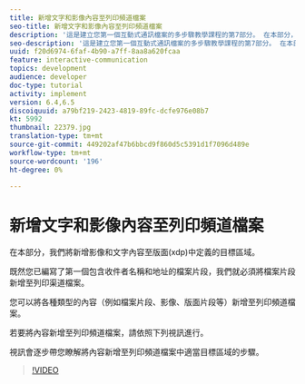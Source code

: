 ```yaml
---
title: 新增文字和影像內容至列印頻道檔案
seo-title: 新增文字和影像內容至列印頻道檔案
description: '這是建立您第一個互動式通訊檔案的多步驟教學課程的第7部分。 在本部分，我們將新增影像和文字內容至版面(xdp)中定義的目標區域。 '
seo-description: '這是建立您第一個互動式通訊檔案的多步驟教學課程的第7部分。 在本部分，我們將新增影像和文字內容至版面(xdp)中定義的目標區域。 '
uuid: f20d6974-6faf-4b90-a7ff-8aa8a620fcaa
feature: interactive-communication
topics: development
audience: developer
doc-type: tutorial
activity: implement
version: 6.4,6.5
discoiquuid: a79bf219-2423-4819-89fc-dcfe976e08b7
kt: 5992
thumbnail: 22379.jpg
translation-type: tm+mt
source-git-commit: 449202af47b6bbcd9f860d5c5391d1f7096d489e
workflow-type: tm+mt
source-wordcount: '196'
ht-degree: 0%

---
```



# 新增文字和影像內容至列印頻道檔案

在本部分，我們將新增影像和文字內容至版面(xdp)中定義的目標區域。

既然您已編寫了第一個包含收件者名稱和地址的檔案片段，我們就必須將檔案片段新增至列印渠道檔案。

您可以將各種類型的內容（例如檔案片段、影像、版面片段等）新增至列印頻道檔案。

若要將內容新增至列印頻道檔案，請依照下列視訊進行。

視訊會逐步帶您瞭解將內容新增至列印頻道檔案中適當目標區域的步驟。

>[!VIDEO](https://video.tv.adobe.com/v/22379t2/?quality=9&learn=on)

